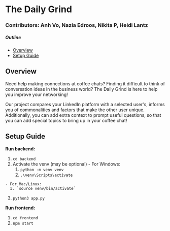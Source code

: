 # The Daily Grind
### Contributors: Anh Vo, Nazia Edroos, Nikita P, Heidi Lantz

##### Outline

- [Overview](#overview)
- [Setup Guide](#setup-guide)

## Overview 

Need help making connections at coffee chats? Finding it difficult to think of conversation ideas in the business world? The Daily Grind is here to help you improve your networking! 

Our project compares your LinkedIn platform with a selected user's, informs you of commonalities and factors that make the other user unique. Additionally, you can add extra context to prompt useful questions, so that you can add special topics to bring up in your coffee chat!

## Setup Guide

**Run backend:**

  1. `cd backend`
  2. Activate the venv (may be optional)
    - For Windows:
      1. `python -m venv venv`
      2. `.\venv\Scripts\activate`
    
    - For Mac/Linux:
      1. `source venv/bin/activate`

  3. `python3 app.py`

**Run frontend:** 

  1. `cd frontend`
  2. `npm start`
